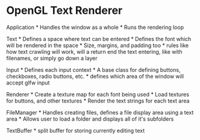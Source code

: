 # OpenGL Text Renderer

Application
    * Handles the window as a whole
    * Runs the rendering loop

Text
    * Defines a space where text can be entered
    * Defines the font which will be rendered in the space
    * Size, margins, and padding too
    * rules like how text crawling will work, will a return end the text entering, like with filenames, or simply go down a layer

Input
    * Defines each input context
    * A base class for defining buttons, checkboxes, radio buttons, etc.
    * defines which area of the window will accept glfw input

Renderer
    * Create a texture map for each font being used
    * Load textures for buttons, and other textures
    * Render the text strings for each text area

FileManager
    * Handles creating files, defines a file display area using a text area
    * Allows user to load a folder and displays all of it's subfolders

TextBuffer
    * split buffer for storing currently editing text
